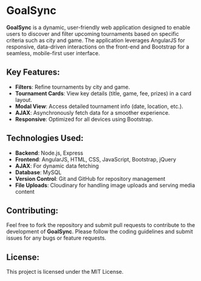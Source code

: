 # GoalSync
**GoalSync** is a dynamic, user-friendly web application designed to enable users to discover and filter upcoming tournaments based on specific criteria such as city and game. The application leverages AngularJS for responsive, data-driven interactions on the front-end and Bootstrap for a seamless, mobile-first user interface.

## Key Features:
- **Filters**: Refine tournaments by city and game.
- **Tournament Cards**: View key details (title, game, fee, prizes) in a card layout.
- **Modal View**: Access detailed tournament info (date, location, etc.).
- **AJAX**: Asynchronously fetch data for a smoother experience.
- **Responsive**: Optimized for all devices using Bootstrap.

## Technologies Used:
- **Backend**: Node.js, Express
- **Frontend**: AngularJS, HTML, CSS, JavaScript, Bootstrap, jQuery
- **AJAX**: For dynamic data fetching
- **Database**: MySQL
- **Version Control**: Git and GitHub for repository management
- **File Uploads**: Cloudinary for handling image uploads and serving media content

## Contributing:
Feel free to fork the repository and submit pull requests to contribute to the development of **GoalSync**. Please follow the coding guidelines and submit issues for any bugs or feature requests.

## License:
This project is licensed under the MIT License.